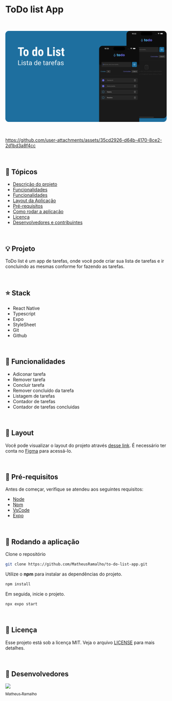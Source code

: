 # ToDo list App

<br />

![thumbnail](.github/thumbnail.png?style=flat)

<br />

https://github.com/user-attachments/assets/35cd2926-d64b-4170-8ce2-2d1bd3a8f4cc

<br />

## 📌 Tópicos

- [Descrição do projeto](#-projeto)
- [Funcionalidades](#-stack)
- [Funcionalidades](#-funcionalidades)
- [Layout da Aplicação](#-layout)
- [Pré-requisitos](#-pré-requisitos)
- [Como rodar a aplicação](#-rodando-a-aplicação)
- [Licença](#-licença)
- [Desenvolvedores e contribuintes](#-Desenvolvedores)

<br />

## 💡 Projeto

ToDo list é um app de tarefas, onde você pode criar sua lista de tarefas e ir concluindo as mesmas conforme for fazendo as tarefas.

<br />

## ⭐ Stack

- React Native
- Typescript
- Expo
- StyleSheet
- Git
- Github

<br />

## 🧰 Funcionalidades

- Adiconar tarefa
- Remover tarefa
- Concluir tarefa
- Remover concluído da tarefa
- Listagem de tarefas
- Contador de tarefas
- Contador de tarefas concluidas

<br />

## 🔖 Layout

Você pode visualizar o layout do projeto através [desse link](https://www.figma.com/file/qbyI3e6RLmgqwcYgnJmTLh/ToDo-List-%E2%80%A2-Desafio-React-Native-(Copy)?type=design&node-id=3603%3A3533&mode=design&t=RZjo0MeuRZg3Zzb8-1). É necessário ter conta no [Figma](http://figma.com/) para acessá-lo.

<br />

## 🛟 Pré-requisitos

Antes de começar, verifique se atendeu aos seguintes requisitos:

- [Node](https://nodejs.org)
- [Npm](https://www.npmjs.com/)
- [VsCode](https://code.visualstudio.com/)
- [Expo](https://play.google.com/store/apps/details?id=host.exp.exponent&pcampaignid=web_share)

<br />

## 🎯 Rodando a aplicação

Clone o repositório

```bash
git clone https://github.com/MatheusRamalho/to-do-list-app.git
```

Utilize o **npm** para instalar as dependências do projeto.

```bash
npm install
```

Em seguida, inicie o projeto.

```bash
npx expo start
```

<br />

## 📝 Licença

Esse projeto está sob a licença MIT. Veja o arquivo [LICENSE](LICENSE.md) para mais detalhes.

<br />

## 🧠 Desenvolvedores

[<img src="https://avatars.githubusercontent.com/u/15633283?v=4" width=80> <br><sub>Matheus Ramalho</sub>](https://github.com/MatheusRamalho)

